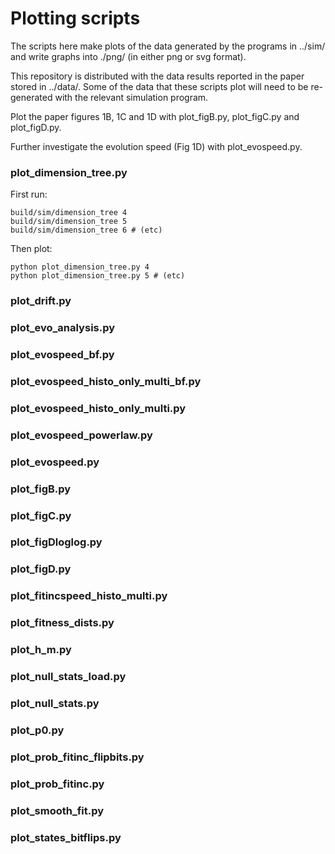 # Plotting scripts

The scripts here make plots of the data generated by the programs in
../sim/ and write graphs into ./png/ (in either png or svg format).

This repository is distributed with the data results reported in the
paper stored in ../data/. Some of the data that these scripts plot
will need to be re-generated with the relevant simulation program.

Plot the paper figures 1B, 1C and 1D with plot_figB.py, plot_figC.py
and plot_figD.py.

Further investigate the evolution speed (Fig 1D) with plot_evospeed.py.

### plot_dimension_tree.py

First run:

```
build/sim/dimension_tree 4
build/sim/dimension_tree 5
build/sim/dimension_tree 6 # (etc)
```

Then plot:
```
python plot_dimension_tree.py 4
python plot_dimension_tree.py 5 # (etc)
```

### plot_drift.py


### plot_evo_analysis.py
### plot_evospeed_bf.py
### plot_evospeed_histo_only_multi_bf.py
### plot_evospeed_histo_only_multi.py
### plot_evospeed_powerlaw.py
### plot_evospeed.py
### plot_figB.py
### plot_figC.py
### plot_figDloglog.py
### plot_figD.py
### plot_fitincspeed_histo_multi.py
### plot_fitness_dists.py
### plot_h_m.py
### plot_null_stats_load.py
### plot_null_stats.py
### plot_p0.py
### plot_prob_fitinc_flipbits.py
### plot_prob_fitinc.py
### plot_smooth_fit.py
### plot_states_bitflips.py
